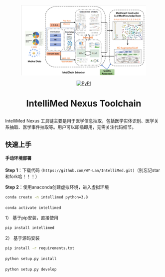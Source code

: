 <p align="center">
    <img src="pics/figure1.png" width="400"/></a>
<p>
<!-- 这里可以添加更多的标识 -->
<p align="center">  
<a href="https://pypi.org/project/intellimed/#files">
    <img alt="PyPI" src="https://img.shields.io/pypi/v/intellimed">
</a>
<p>

<h1 align="center">
    <p>IntelliMed Nexus Toolchain</p>
</h1>

IntelliMed Nexus 工具链主要是用于医学信息抽取，包括医学实体识别、医学关系抽取、医学事件抽取等。用户可以即插即用，无需关注代码细节。

## 快速上手
#### 手动环境部署
**Step 1**：下载代码 ```(https://github.com/WY-Lan/IntelliMed.git)```（别忘记star和fork哈！！！）

**Step 2**：使用anaconda创建虚拟环境，进入虚拟环境

```bash
conda create -n intellimed python=3.8

conda activate intellimed
```
1） 基于pip安装，直接使用

```bash
pip install intellimed
```

2） 基于源码安装

```bash
pip install -r requirements.txt

python setup.py install

python setup.py develop
```
